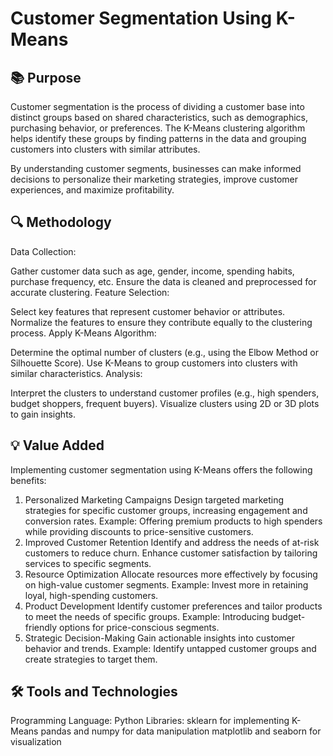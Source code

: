 # Customer Segmentation Using K-Means
## 📚 Purpose

Customer segmentation is the process of dividing a customer base into distinct groups based on shared characteristics, such as demographics, purchasing behavior, or preferences. The K-Means clustering algorithm helps identify these groups by finding patterns in the data and grouping customers into clusters with similar attributes.

By understanding customer segments, businesses can make informed decisions to personalize their marketing strategies, improve customer experiences, and maximize profitability.

## 🔍 Methodology
Data Collection:

Gather customer data such as age, gender, income, spending habits, purchase frequency, etc.
Ensure the data is cleaned and preprocessed for accurate clustering.
Feature Selection:

Select key features that represent customer behavior or attributes.
Normalize the features to ensure they contribute equally to the clustering process.
Apply K-Means Algorithm:

Determine the optimal number of clusters (e.g., using the Elbow Method or Silhouette Score).
Use K-Means to group customers into clusters with similar characteristics.
Analysis:

Interpret the clusters to understand customer profiles (e.g., high spenders, budget shoppers, frequent buyers).
Visualize clusters using 2D or 3D plots to gain insights.
## 💡 Value Added
Implementing customer segmentation using K-Means offers the following benefits:

1. Personalized Marketing Campaigns
Design targeted marketing strategies for specific customer groups, increasing engagement and conversion rates.
Example: Offering premium products to high spenders while providing discounts to price-sensitive customers.
2. Improved Customer Retention
Identify and address the needs of at-risk customers to reduce churn.
Enhance customer satisfaction by tailoring services to specific segments.
3. Resource Optimization
Allocate resources more effectively by focusing on high-value customer segments.
Example: Invest more in retaining loyal, high-spending customers.
4. Product Development
Identify customer preferences and tailor products to meet the needs of specific groups.
Example: Introducing budget-friendly options for price-conscious segments.
5. Strategic Decision-Making
Gain actionable insights into customer behavior and trends.
Example: Identify untapped customer groups and create strategies to target them.

## 🛠 Tools and Technologies

Programming Language: Python
Libraries:
sklearn for implementing K-Means
pandas and numpy for data manipulation
matplotlib and seaborn for visualization